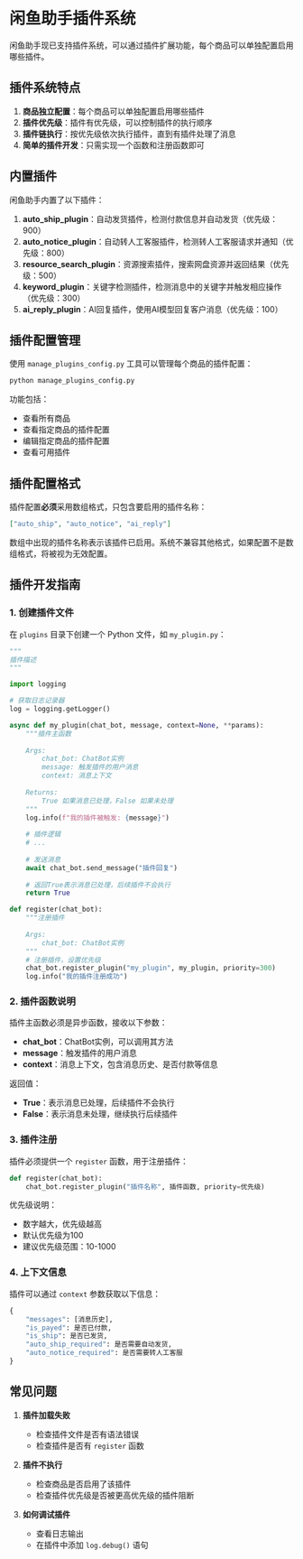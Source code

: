 # 闲鱼助手插件系统

闲鱼助手现已支持插件系统，可以通过插件扩展功能，每个商品可以单独配置启用哪些插件。

## 插件系统特点

1. **商品独立配置**：每个商品可以单独配置启用哪些插件
2. **插件优先级**：插件有优先级，可以控制插件的执行顺序
3. **插件链执行**：按优先级依次执行插件，直到有插件处理了消息
4. **简单的插件开发**：只需实现一个函数和注册函数即可

## 内置插件

闲鱼助手内置了以下插件：

1. **auto_ship_plugin**：自动发货插件，检测付款信息并自动发货（优先级：900）
2. **auto_notice_plugin**：自动转人工客服插件，检测转人工客服请求并通知（优先级：800）
3. **resource_search_plugin**：资源搜索插件，搜索网盘资源并返回结果（优先级：500）
4. **keyword_plugin**：关键字检测插件，检测消息中的关键字并触发相应操作（优先级：300）
5. **ai_reply_plugin**：AI回复插件，使用AI模型回复客户消息（优先级：100）

## 插件配置管理

使用 `manage_plugins_config.py` 工具可以管理每个商品的插件配置：

```bash
python manage_plugins_config.py
```

功能包括：
- 查看所有商品
- 查看指定商品的插件配置
- 编辑指定商品的插件配置
- 查看可用插件

## 插件配置格式

插件配置**必须**采用数组格式，只包含要启用的插件名称：

```json
["auto_ship", "auto_notice", "ai_reply"]
```

数组中出现的插件名称表示该插件已启用。系统不兼容其他格式，如果配置不是数组格式，将被视为无效配置。

## 插件开发指南

### 1. 创建插件文件

在 `plugins` 目录下创建一个 Python 文件，如 `my_plugin.py`：

```python
"""
插件描述
"""

import logging

# 获取日志记录器
log = logging.getLogger()

async def my_plugin(chat_bot, message, context=None, **params):
    """插件主函数
    
    Args:
        chat_bot: ChatBot实例
        message: 触发插件的用户消息
        context: 消息上下文
        
    Returns:
        True 如果消息已处理，False 如果未处理
    """
    log.info(f"我的插件被触发: {message}")
    
    # 插件逻辑
    # ...
    
    # 发送消息
    await chat_bot.send_message("插件回复")
    
    # 返回True表示消息已处理，后续插件不会执行
    return True

def register(chat_bot):
    """注册插件
    
    Args:
        chat_bot: ChatBot实例
    """
    # 注册插件，设置优先级
    chat_bot.register_plugin("my_plugin", my_plugin, priority=300)
    log.info("我的插件注册成功")
```

### 2. 插件函数说明

插件主函数必须是异步函数，接收以下参数：

- **chat_bot**：ChatBot实例，可以调用其方法
- **message**：触发插件的用户消息
- **context**：消息上下文，包含消息历史、是否付款等信息

返回值：
- **True**：表示消息已处理，后续插件不会执行
- **False**：表示消息未处理，继续执行后续插件

### 3. 插件注册

插件必须提供一个 `register` 函数，用于注册插件：

```python
def register(chat_bot):
    chat_bot.register_plugin("插件名称", 插件函数, priority=优先级)
```

优先级说明：
- 数字越大，优先级越高
- 默认优先级为100
- 建议优先级范围：10-1000

### 4. 上下文信息

插件可以通过 `context` 参数获取以下信息：

```python
{
    "messages": [消息历史],
    "is_payed": 是否已付款,
    "is_ship": 是否已发货,
    "auto_ship_required": 是否需要自动发货,
    "auto_notice_required": 是否需要转人工客服
}
```

## 常见问题

1. **插件加载失败**
   - 检查插件文件是否有语法错误
   - 检查插件是否有 `register` 函数

2. **插件不执行**
   - 检查商品是否启用了该插件
   - 检查插件优先级是否被更高优先级的插件阻断

3. **如何调试插件**
   - 查看日志输出
   - 在插件中添加 `log.debug()` 语句 